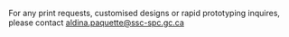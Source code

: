 For any print requests, customised designs or rapid prototyping inquires, please contact aldina.paquette@ssc-spc.gc.ca
